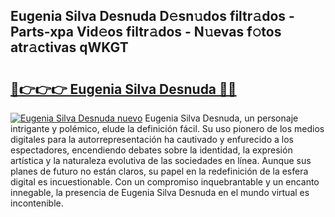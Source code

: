 ## Eugenia Silva Desnuda D𝚎sn𝚞dos filtr𝚊dos - Parts-xpa Vid𝚎os filtr𝚊dos - N𝚞evas f𝚘tos atr𝚊ctivas qWKGT

# <h2><a href="http://mb67do.tromn.icu/?c=Eugenia+Silva+Desnuda">🔗👉👉👉 Eugenia Silva Desnuda 🔗🔗</a></h2>

[![Eugenia Silva Desnuda nuevo](https://i.imgur.com/pEAQMta.gif)](http://mb67do.tromn.icu/?c=Eugenia+Silva+Desnuda)
Eugenia Silva Desnuda, un personaje intrigante y polémico, elude la definición fácil. Su uso pionero de los medios digitales para la autorrepresentación ha cautivado y enfurecido a los espectadores, encendiendo debates sobre la identidad, la expresión artística y la naturaleza evolutiva de las sociedades en línea. Aunque sus planes de futuro no están claros, su papel en la redefinición de la esfera digital es incuestionable. Con un compromiso inquebrantable y un encanto innegable, la presencia de Eugenia Silva Desnuda en el mundo virtual es incontenible.

